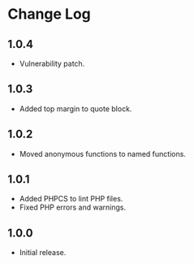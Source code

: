 # Change Log

## 1.0.4

- Vulnerability patch.

## 1.0.3

- Added top margin to quote block.

## 1.0.2

- Moved anonymous functions to named functions.

## 1.0.1

- Added PHPCS to lint PHP files.
- Fixed PHP errors and warnings.

## 1.0.0

- Initial release.
